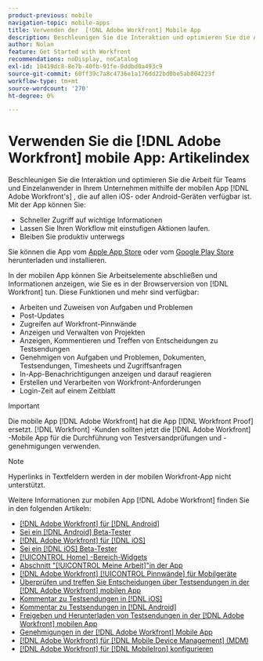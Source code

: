 ```yaml
---
product-previous: mobile
navigation-topic: mobile-apps
title: Verwenden der  [!DNL Adobe Workfront] Mobile App
description: Beschleunigen Sie die Interaktion und optimieren Sie die Arbeit für Teams und Einzelanwender in Ihrem Unternehmen durch die mobile App, die auf jedem iOS- oder Android-Gerät verfügbar ist. [!DNL Adobe Workfront's]
author: Nolan
feature: Get Started with Workfront
recommendations: noDisplay, noCatalog
exl-id: 10419dc8-8e7b-40fb-91fe-0ddbd0a493c9
source-git-commit: 60ff39c7a8c4736e1a176dd22bd0be5ab804223f
workflow-type: tm+mt
source-wordcount: '270'
ht-degree: 0%

---
```


# Verwenden Sie die [!DNL Adobe Workfront] mobile App: Artikelindex

<!-- Audited: 2/2024 -->

Beschleunigen Sie die Interaktion und optimieren Sie die Arbeit für Teams und Einzelanwender in Ihrem Unternehmen mithilfe der mobilen App [!DNL Adobe Workfront's] , die auf allen iOS- oder Android-Geräten verfügbar ist. Mit der App können Sie:

* Schneller Zugriff auf wichtige Informationen
* Lassen Sie Ihren Workflow mit einstufigen Aktionen laufen.
* Bleiben Sie produktiv unterwegs

Sie können die App vom [Apple App Store](https://apps.apple.com/us/app/adobe-workfront/id1033282981) oder vom [Google Play Store](https://play.google.com/store/apps/details?id=com.workfront.android.aware) herunterladen und installieren.

In der mobilen App können Sie Arbeitselemente abschließen und Informationen anzeigen, wie Sie es in der Browserversion von [!DNL Workfront] tun. Diese Funktionen und mehr sind verfügbar:

* Arbeiten und Zuweisen von Aufgaben und Problemen
* Post-Updates
* Zugreifen auf Workfront-Pinnwände
* Anzeigen und Verwalten von Projekten
* Anzeigen, Kommentieren und Treffen von Entscheidungen zu Testsendungen
* Genehmigen von Aufgaben und Problemen, Dokumenten, Testsendungen, Timesheets und Zugriffsanfragen
* In-App-Benachrichtigungen anzeigen und darauf reagieren
* Erstellen und Verarbeiten von Workfront-Anforderungen
* Login-Zeit auf einem Zeitblatt

>[!IMPORTANT]
>
>Die mobile App [!DNL Adobe Workfront] hat die App [!DNL Workfront Proof] ersetzt. [!DNL Workfront] -Kunden sollten jetzt die [!DNL Adobe Workfront] -Mobile App für die Durchführung von Testversandprüfungen und -genehmigungen verwenden.

>[!NOTE]
>
>Hyperlinks in Textfeldern werden in der mobilen Workfront-App nicht unterstützt.

Weitere Informationen zur mobilen App [!DNL Adobe Workfront] finden Sie in den folgenden Artikeln:

* [[!DNL Adobe Workfront] für  [!DNL Android]](../../../workfront-basics/mobile-apps/using-the-workfront-mobile-app/workfront-for-android.md)
* [Sei ein [!DNL Android] Beta-Tester](../../../workfront-basics/mobile-apps/using-the-workfront-mobile-app/android-beta-tester.md)
* [[!DNL Adobe Workfront] für  [!DNL iOS]](../../../workfront-basics/mobile-apps/using-the-workfront-mobile-app/workfront-for-ios.md)
* [Sei ein [!DNL iOS] Beta-Tester](../../../workfront-basics/mobile-apps/using-the-workfront-mobile-app/ios-beta-tester.md)
* [[!UICONTROL Home] -Bereich-Widgets](../../../workfront-basics/mobile-apps/using-the-workfront-mobile-app/home-area-widgets-mobile.md)
* [Abschnitt &quot;[!UICONTROL Meine Arbeit]&quot;in der App](../../../workfront-basics/mobile-apps/using-the-workfront-mobile-app/my-work-section-mobile.md)
* [[!DNL Adobe Workfront] [!UICONTROL Pinnwände] für Mobilgeräte](/help/quicksilver/workfront-basics/mobile-apps/using-the-workfront-mobile-app/mobile-boards.md)
* [Überprüfen und treffen Sie Entscheidungen über Testsendungen in der  [!DNL Adobe Workfront] mobilen App](../../../workfront-basics/mobile-apps/using-the-workfront-mobile-app/work-with-proofs-in-mobile-app.md)
* [Kommentar zu Testsendungen in [!DNL iOS]](../../../workfront-basics/mobile-apps/using-the-workfront-mobile-app/comment-on-proofs-ios.md)
* [Kommentar zu Testsendungen in [!DNL Android]](../../../workfront-basics/mobile-apps/using-the-workfront-mobile-app/comment-on-proofs-android.md)
* [Freigeben und Herunterladen von Testsendungen in der  [!DNL Adobe Workfront] mobilen App](../../../workfront-basics/mobile-apps/using-the-workfront-mobile-app/share-proofs-mobile.md)
* [Genehmigungen in der  [!DNL Adobe Workfront] Mobile App](../../../workfront-basics/mobile-apps/using-the-workfront-mobile-app/approvals-in-mobile-app.md)
* [[!DNL Adobe Workfront] für  [!DNL Mobile Device Management] (MDM)](../../../workfront-basics/mobile-apps/using-the-workfront-mobile-app/wf-mdm.md)
* [ [!DNL Adobe Workfront] für [!DNL MobileIron] konfigurieren](../../../workfront-basics/mobile-apps/using-the-workfront-mobile-app/wf-mobileiron-configs.md)

